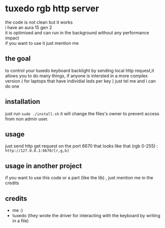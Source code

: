 # tuxedo rgb http server
the code is not clean but it works \
i have an aura 15 gen 2\
it is optimised and can run in the background without any performance impact\
if you want to use it just mention me
## the goal
to control your tuxedo keyboard backlight by sending local http request,it allows you to do many things, if anyone is intersted in a more complex version ( for laptops that have individial leds per key ) just tel me and i can do one
## installation
just run `sudo ./install.sh` 
it will change the files's owner to prevent access from non admin user.
## usage
just send http get request on the port 6670 that looks like that (rgb 0-255) : \
`http://127.0.0.1:6670/[r,g,b]`

## usage in another project 
if you want to use this code or a part (like the lib) , just mention me in the credits

## credits
- me :)
- tuxedo (they wrote the driver for interacting with the keyboard by writing in a file)
